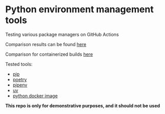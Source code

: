 Python environment management tools
========

Testing various package managers on GitHub Actions

Comparison results can be found [here](https://github.com/mwidera/python-packaging/actions/workflows/compare-host.yaml)

Comparison for containerized builds [here](https://github.com/mwidera/python-packaging/actions/workflows/compare-docker.yaml)

Tested tools:
- [pip](https://pip.pypa.io/en/stable/)
- [poetry](https://python-poetry.org/docs/)
- [pipenv](https://pipenv.pypa.io/en/latest/)
- [uv](https://docs.astral.sh/uv/)
- [python docker image](https://www.docker.com/blog/how-to-dockerize-your-python-applications/)

**This repo is only for demonstrative purposes, and it should not be used**
